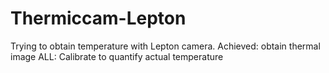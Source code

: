 # Thermiccam-Lepton

Trying to obtain temperature with Lepton camera.
Achieved: obtain thermal image
ALL: Calibrate to quantify actual temperature
